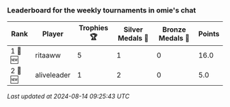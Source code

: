 ### Leaderboard for the weekly tournaments in omie's chat
| Rank | Player | Trophies 🏆 | Silver Medals 🥈 | Bronze Medals 🥉 | Points |
|------|--------|-------------|------------------|------------------|--------|
| 1 🥇 🆕| ritaaww | 5 | 1 | 0 | 16.0 |
| 2 🥈 🆕| aliveleader | 1 | 2 | 0 | 5.0 |

_Last updated at 2024-08-14 09:25:43 UTC_